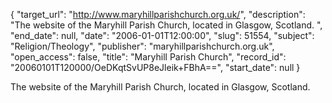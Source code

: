 {
  "target_url": "http://www.maryhillparishchurch.org.uk/", 
  "description": "The website of the Maryhill Parish Church, located in Glasgow, Scotland. ", 
  "end_date": null, 
  "date": "2006-01-01T12:00:00", 
  "slug": 51554, 
  "subject": "Religion/Theology", 
  "publisher": "maryhillparishchurch.org.uk", 
  "open_access": false, 
  "title": "Maryhill Parish Church", 
  "record_id": "20060101T120000/OeDKqtSvUP8eJleik+FBhA==", 
  "start_date": null
}

The website of the Maryhill Parish Church, located in Glasgow, Scotland. 